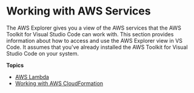 # Working with AWS Services<a name="working-with-aws"></a>

The AWS Explorer gives you a view of the AWS services that the AWS Toolkit for Visual Studio Code can work with\. This section provides information about how to access and use the AWS Explorer view in VS Code\. It assumes that you've already installed the AWS Toolkit for Visual Studio Code on your system\.

**Topics**
+ [AWS Lambda](building-lambda.md)
+ [Working with AWS CloudFormation](cloudformation.md)